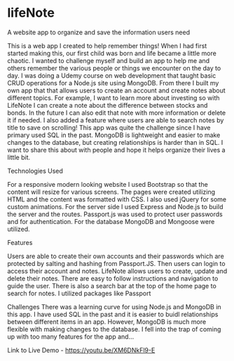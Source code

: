 # lifeNote
A website app to organize and save the information users need

This is a web app I created to help remember things! When I had first started making this, our first child was born and life became a little more chaotic. I wanted to challenge myself and build an app to help me and others remember the various people or things we encounter on the day to day. I was doing a Udemy course on web development that taught basic CRUD operations for a Node.js site using MongoDB. From there I built my own app that that allows users to create an account and create notes about different topics. For example, I want to learn more about investing so with LifeNote I can create a note about the difference between stocks and bonds. In the future I can also edit that note with more information or delete it if needed. I also added a feature where users are able to search notes by title to save on scrolling! This app was quite the challenge since I have primary used SQL in the past. MongoDB is lightweight and easier to make changes to the database, but creating  relationships is harder than in SQL. I want to share this about with people and hope it helps organize their lives a little bit. 

Technologies Used

For a responsive modern looking website I used Bootstrap so that the content will resize for various screens. The pages were created utilizing HTML and the content was formatted with CSS. I also used jQuery for some custom animations. For the server side I used Express and Node.js to build the server and the routes. Passport.js was used to protect user passwords and for authentication. For the database MongoDB and Mongoose were utilized.

Features

Users are able to create their own accounts and their passwords which are protected by salting and hashing from Passport.JS. Then users can login to access their account and notes. LifeNote allows users to create, update and delete their notes. There are easy to follow instructions and navigation to guide the user. There is also a search bar at the top of the home page to search for notes. I utilized packages like Passport

Challenges
There was a learning curve for using Node.js and MongoDB in this app. I have used SQL in the past and it is easier to buidl relationships between different items in an app. However, MongoDB is much more flexible with making changes to the database. I fell into the trap of coming up with too many features for the app and...



Link to Live Demo - https://youtu.be/XM6DNkFl9-E 
